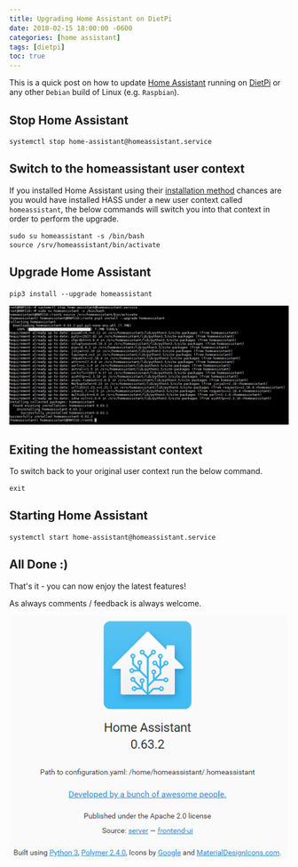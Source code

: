 ```yaml
---
title: Upgrading Home Assistant on DietPi
date: 2018-02-15 18:00:00 -0600
categories: [home assistant]
tags: [dietpi]
toc: true
---
```


This is a quick post on how to update [Home Assistant](https://www.home-assistant.io/) running on [DietPi](https://dietpi.com/) or any other `Debian` build of Linux (e.g. `Raspbian`).

## Stop Home Assistant
```
systemctl stop home-assistant@homeassistant.service
```

## Switch to the homeassistant user context
If you installed Home Assistant using their [installation method](https://www.home-assistant.io/installation) chances are you would have installed HASS under a new user context called `homeassistant`, the below commands will switch you into that context in order to perform the upgrade.

```
sudo su homeassistant -s /bin/bash
source /srv/homeassistant/bin/activate
```

## Upgrade Home Assistant
```
pip3 install --upgrade homeassistant
```

![](/assets/img/2018/2018-02-15/001.png)

## Exiting the homeassistant context
To switch back to your original user context run the below command.

```
exit
```

## Starting Home Assistant
```
systemctl start home-assistant@homeassistant.service
```

## All Done :)
That's it - you can now enjoy the latest features!

As always comments / feedback is always welcome.

![](/assets/img/2018/2018-02-15/002.png)

